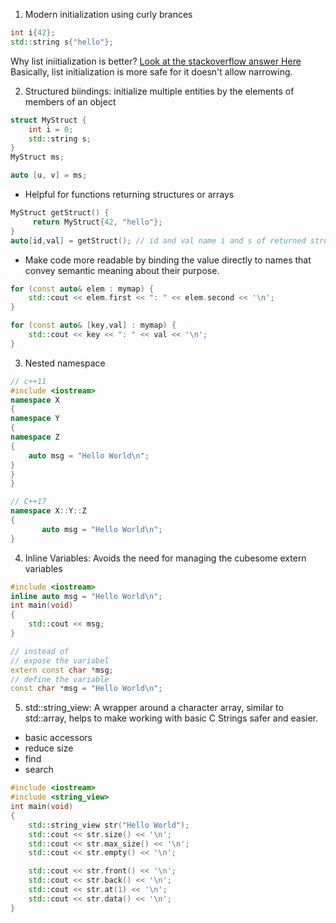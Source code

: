 1. Modern initialization using curly brances
```c++
int i{42};
std::string s{"hello"};
```
Why list iniitialization is better?
[Look at the stackoverflow answer Here](https://stackoverflow.com/questions/18222926/why-is-list-initialization-using-curly-braces-better-than-the-alternatives)
Basically, list initialization is more safe for it doesn't allow narrowing.

2. Structured biindings: initialize multiple entities by the elements of members of an object
```c++
struct MyStruct {
	int i = 0;
	std::string s;
}
MyStruct ms;

auto [u, v] = ms;
```

+ Helpful for functions returning structures or arrays
```c++
MyStruct getStruct() {
     return MyStruct{42, "hello"};
}
auto[id,val] = getStruct(); // id and val name i and s of returned struct
```
+ Make code more readable by binding the value directly to names that convey semantic meaning about their purpose.
```c++
for (const auto& elem : mymap) {
	std::cout << elem.first << ": " << elem.second << '\n';
}

for (const auto& [key,val] : mymap) { 
	std::cout << key << ": " << val << '\n';
}
```
3. Nested namespace

```c++
// c++11
#include <iostream>
namespace X
{
namespace Y
{
namespace Z 
{
	auto msg = "Hello World\n";
}
}
}

// C++17
namespace X::Y::Z
{
       auto msg = "Hello World\n";
}
```
4. Inline Variables: Avoids the need for managing the cubesome extern variables
```c++
#include <iostream>
inline auto msg = "Hello World\n";
int main(void)
{
	std::cout << msg;
}

// instead of
// expose the variabel
extern const char *msg;
// define the variable
const char *msg = "Hello World\n";
```
5. std::string_view: A wrapper around a character array, similar to std::array, helps to make working with basic C Strings safer and easier.
+ basic accessors
+ reduce size
+ find
+ search
```c++
#include <iostream>
#include <string_view>
int main(void)
{
	std::string_view str("Hello World");
	std::cout << str.size() << '\n'; 
	std::cout << str.max_size() << '\n'; 
	std::cout << str.empty() << '\n';

	std::cout << str.front() << '\n'; 
	std::cout << str.back() << '\n'; 
	std::cout << str.at(1) << '\n'; 
	std::cout << str.data() << '\n';
}
```


